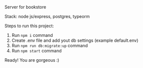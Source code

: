 Server for bookstore

Stack: node js/express, postgres, typeorm

Steps to run this project:

1. Run `npm i` command
2. Create .env file and add yout db settings (example default.env)
3. Run `npm run db:migrate:up` command
4. Run `npm start` command

Ready! You are gorgeous :)
